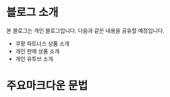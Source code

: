 # 블로그 소개

본 블로그는 개인 블로그입니다. 다음과 같은 내용을 공유할 예정입니다.

- 쿠팡 파트너스 상품 소개
- 개인 판매 상품 소개
- 개인 유투브 소개

# 주요마크다운 문법
